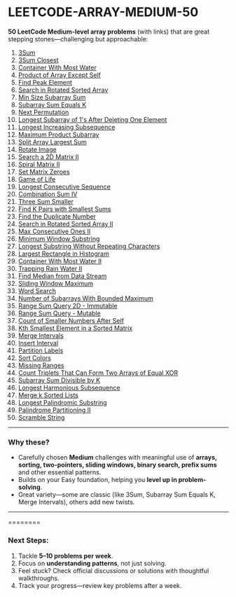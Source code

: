 # LEETCODE-ARRAY-MEDIUM-50

 **50 LeetCode Medium-level array problems** (with links) that are great stepping stones—challenging but approachable:

1. [3Sum](https://leetcode.com/problems/3sum/)
2. [3Sum Closest](https://leetcode.com/problems/3sum-closest/)
3. [Container With Most Water](https://leetcode.com/problems/container-with-most-water/)
4. [Product of Array Except Self](https://leetcode.com/problems/product-of-array-except-self/)
5. [Find Peak Element](https://leetcode.com/problems/find-peak-element/)
6. [Search in Rotated Sorted Array](https://leetcode.com/problems/search-in-rotated-sorted-array/)
7. [Min Size Subarray Sum](https://leetcode.com/problems/minimum-size-subarray-sum/)
8. [Subarray Sum Equals K](https://leetcode.com/problems/subarray-sum-equals-k/)
9. [Next Permutation](https://leetcode.com/problems/next-permutation/)
10. [Longest Subarray of 1's After Deleting One Element](https://leetcode.com/problems/longest-subarray-of-1s-after-deleting-one-element/)
11. [Longest Increasing Subsequence](https://leetcode.com/problems/longest-increasing-subsequence/)
12. [Maximum Product Subarray](https://leetcode.com/problems/maximum-product-subarray/)
13. [Split Array Largest Sum](https://leetcode.com/problems/split-array-largest-sum/)
14. [Rotate Image](https://leetcode.com/problems/rotate-image/)
15. [Search a 2D Matrix II](https://leetcode.com/problems/search-a-2d-matrix-ii/)
16. [Spiral Matrix II](https://leetcode.com/problems/spiral-matrix-ii/)
17. [Set Matrix Zeroes](https://leetcode.com/problems/set-matrix-zeroes/)
18. [Game of Life](https://leetcode.com/problems/game-of-life/)
19. [Longest Consecutive Sequence](https://leetcode.com/problems/longest-consecutive-sequence/)
20. [Combination Sum IV](https://leetcode.com/problems/combination-sum-iv/)
21. [Three Sum Smaller](https://leetcode.com/problems/3sum-smaller/)
22. [Find K Pairs with Smallest Sums](https://leetcode.com/problems/find-k-pairs-with-smallest-sums/)
23. [Find the Duplicate Number](https://leetcode.com/problems/find-the-duplicate-number/)
24. [Search in Rotated Sorted Array II](https://leetcode.com/problems/search-in-rotated-sorted-array-ii/)
25. [Max Consecutive Ones II](https://leetcode.com/problems/max-consecutive-ones-ii/)
26. [Minimum Window Substring](https://leetcode.com/problems/minimum-window-substring/)
27. [Longest Substring Without Repeating Characters](https://leetcode.com/problems/longest-substring-without-repeating-characters/)
28. [Largest Rectangle in Histogram](https://leetcode.com/problems/largest-rectangle-in-histogram/)
29. [Container With Most Water II](https://leetcode.com/problems/container-with-most-water-ii/)
30. [Trapping Rain Water II](https://leetcode.com/problems/trapping-rain-water-ii/)
31. [Find Median from Data Stream](https://leetcode.com/problems/find-median-from-data-stream/)
32. [Sliding Window Maximum](https://leetcode.com/problems/sliding-window-maximum/)
33. [Word Search](https://leetcode.com/problems/word-search/)
34. [Number of Subarrays With Bounded Maximum](https://leetcode.com/problems/number-of-subarrays-with-bounded-maximum/)
35. [Range Sum Query 2D - Immutable](https://leetcode.com/problems/range-sum-query-2d-immutable/)
36. [Range Sum Query - Mutable](https://leetcode.com/problems/range-sum-query-mutable/)
37. [Count of Smaller Numbers After Self](https://leetcode.com/problems/count-of-smaller-numbers-after-self/)
38. [Kth Smallest Element in a Sorted Matrix](https://leetcode.com/problems/kth-smallest-element-in-a-sorted-matrix/)
39. [Merge Intervals](https://leetcode.com/problems/merge-intervals/)
40. [Insert Interval](https://leetcode.com/problems/insert-interval/)
41. [Partition Labels](https://leetcode.com/problems/partition-labels/)
42. [Sort Colors](https://leetcode.com/problems/sort-colors/)
43. [Missing Ranges](https://leetcode.com/problems/missing-ranges/)
44. [Count Triplets That Can Form Two Arrays of Equal XOR](https://leetcode.com/problems/count-triplets-that-can-form-two-arrays-of-equal-xor/)
45. [Subarray Sum Divisible by K](https://leetcode.com/problems/subarray-sum-divisible-by-k/)
46. [Longest Harmonious Subsequence](https://leetcode.com/problems/longest-harmonious-subsequence/)
47. [Merge k Sorted Lists](https://leetcode.com/problems/merge-k-sorted-lists/)
48. [Longest Palindromic Substring](https://leetcode.com/problems/longest-palindromic-substring/)
49. [Palindrome Partitioning II](https://leetcode.com/problems/palindrome-partitioning-ii/)
50. [Scramble String](https://leetcode.com/problems/scramble-string/)

---

###  Why these?

* Carefully chosen **Medium** challenges with meaningful use of **arrays, sorting, two-pointers, sliding windows, binary search, prefix sums** and other essential patterns.
* Builds on your Easy foundation, helping you **level up in problem-solving**.
* Great variety—some are classic (like 3Sum, Subarray Sum Equals K, Merge Intervals), others add new twists.

---
========
###  Next Steps:

1. Tackle **5–10 problems per week**.
2. Focus on **understanding patterns**, not just solving.
3. Feel stuck? Check official discussions or solutions with thoughtful walkthroughs.
4. Track your progress—review key problems after a week.
